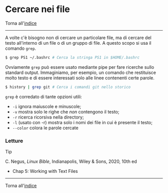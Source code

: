 # Cercare nei file

Torna all'[indice](../toc.md)

---

A volte c'è bisogno non di cercare un particolare file, ma di cercare del testo all'interno di un file o di un gruppo di file. A questo scopo si usa il comando `grep`.

```bash
$ grep PS1 ~/.bashrc # Cerca la stringa PS1 in $HOME/.bashrc
```

Ovviamente `grep` può essere usato mediante pipe per fare ricerche sullo standard output. Immaginiamo, per esempio, un comando che restituisce molto testo e di essere interessati solo alle linee contenenti certe parole.

```bash
$ history | grep git # Cerca i comandi git nello storico
```

`grep` è corredato di tante opzioni utili:

- `-i` ignora maiuscole e minuscole;
- `-v` mostra solo le righe che _non_ contengono il testo;
- `-r` ricerca ricorsiva nella directory;
- `-l` (usato con -r) mostra solo i nomi dei file in cui è presente il testo;
- `--color` colora le parole cercate

### Letture

> [!TIP]
> C. Negus, _Linux Bible_, Indianapolis, Wiley &amp; Sons, 2020, 10th ed
>
> - Chap 5: Working with Text Files

---

Torna all'[indice](../toc.md)
